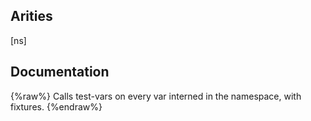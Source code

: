 ## Arities
[ns]

## Documentation
{%raw%}
Calls test-vars on every var interned in the namespace, with fixtures.
{%endraw%}
